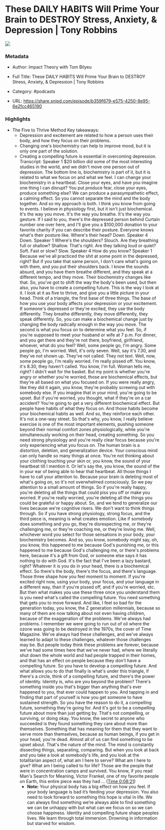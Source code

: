 # These DAILY HABITS Will Prime Your Brain to DESTROY Stress, Anxiety, & Depression | Tony Robbins

![](https://images.weserv.nl/?url=https%3A%2F%2Fd3wo5wojvuv7l.cloudfront.net%2Ft_rss_itunes_square_1400%2Fimages.spreaker.com%2Foriginal%2F02d7e2e19172b02a8444038b587be633.jpg&w=100&h=100)

### Metadata

- Author: Impact Theory with Tom Bilyeu
- Full Title: These DAILY HABITS Will Prime Your Brain to DESTROY Stress, Anxiety, & Depression | Tony Robbins
- Category: #podcasts



- URL: https://share.snipd.com/episode/b359f679-e575-4250-8e95-6e2fcc465190

### Highlights

- The Five to Thrive Method
  Key takeaways:
  - Depression and excitement are related to how a person uses their body, and how they focus on their problems.
  - Changing one's biochemistry can help to improve mood, but it is only one part of the solution.
  - Creating a compelling future is essential in overcoming depression.
  Transcript:
  Speaker 1
  $20 billion did some of the most interesting studies in the world, and we didn't move one person out of depression. The bottom line is, biochemistry is part of it, but it is related to what we focus on and what we feel. I can change your biochemistry in a heartbeat. Close your eyes, and have you imagine one thing I can disrupt? You put produce fear, close your eyes, produce something else? We can produce a parasympathetic effect, a calming effect. So you cannot separate the mind and the body together. And so my approach is both. I think you know from going to events. I believe in physiology first, but it isn't just biochemical. It's the way you move. It's the way you breathe. It's the way you gesture. If I said to you, there's the depressed person behind Curtain number one over here, and I'll give you a $100,000 donation to your favorite charity if you can describe their posture. Everyone knows what's their posture like. Where's their head? Down.
  Speaker 4
  Down.
  Speaker 1
  Where's the shoulders? Slouch. Are they breathing full or shallow? Shallow. That's right. Are they talking loud or quiet? Soft. Fast or slow? Slow.
  Speaker 4
  How do you know?
  Speaker 1
  Because we've all practiced the shit at some point in the depressed, right? But if you take that same person, I don't care what's going on with them, and you put their shoulders back. I know the sounds absurd, and you have them breathe different, and they speak at a different tempo, and they move. Their biochemistry changes like that. So, you've got to shift the way the body's been used, but then also, you have to create a compelling future. This is the way I look at it. I look at it as five to thrive, and give you a little picture in your head. Think of a triangle, the first base of three things. The base of how you use your body affects your depression or your excitement. If someone's depressed or they're excited, they use the body differently. They breathe differently, they move differently, they speak differently. So, you can make a biochemical change just by changing the body radically enough in the way you move. The second is what you focus on to determine what you feel. So, if you're supposed to meet your husband or wife at 7 p.m. For dinner, and you get there and they're not there, boyfriend, girlfriend, whoever, what do you feel? Well, some people go, I'm angry. Some people go, I'm worried. Well, it's only seven. Well, say it's 7.30, and they've not shown up. They've not called. They not text. Well, now, some people go, I'm really worried. I'm really pissed off. You know, it's 8.30, they haven't called. You know, I'm full. Woman tells me, right? I didn't wait for the basket. But my point is whether you're angry or whether you're worried, those are biochemical effects, but they're all based on what you focused on. If you were really angry, like they did it again, you know, they're probably screwing out with somebody else. If you imagine that in your mind, you're going to be upset. But if you're worried, you thought, what if they're on a car accident? You're going to get a very different biochemical effect. But people have habits of what they focus on. And those habits become your biochemical habits as well. And so, they reinforce each other. It's not a one-way street. So that's why, you know, I really believe exercise is one of the most important elements, pushing someone beyond their normal comfort zones physiologically, while you're simultaneously working on their head, creating something. So you need strong physiology and you're really clear focus because you're only experiencing what you focus on. The human brain is a distortion, deletion, and generalization device. Your conscious mind can only handle so many things at once. You're not thinking about your clothing touching your skin or, you know, the sound of your heartbeat till I mention it. Or let's say the, you know, the sound of the in your ear of being able to hear that heartbeat. All those things I have to call your attention to. Because your brain is deleting most of what's going on, so it's not overwhelmed consciously. So we pay attention to a small amount of things. So if you're really happy, you're deleting all the things that could piss you off or make you worried. If you're really worried, you're deleting all the things you could be grateful or happy about. So, and we tend to generalize our lives because we're cognitive risers. We don't want to think things through. So if you have strong physiology, strong focus, and the third piece is, meaning is what creates emotion. Like if somebody does something and you go, they're disrespecting me, or they're challenging me, or they're coaching me, or they're loving me. Well, whichever word you select for those sensations in your body, your biochemistry becomes. And so, you know, somebody might say, oh, you know, this happened to me because God's punishing me, or this happened to me because God's challenging me, or there's problems here, because it's a gift from God, or someone else says it has nothing to do with God. It's the fact that I've been a lazy bastard, right? Whatever it is you do in your head, there is a biochemical effect. So there's the body, there's the focus, and there's language. Those three shape how you feel moment to moment. If you're excited right now, using your body, your focus, and your language in a different way, than if you're pissed off, and if you're worried, etc. But then what makes you use these three once you understand them is you need what's called the compelling future. You need something that gets you to move forward. And like, I feel so bad for the generation today, you know, the Z generation millennials, because so many of them are now talking about not even having children, because of the exaggeration of the problems. We've always had problems. I remember we were going to run out of oil where the ozone was going to be destroyed in the 1970s, the cover of Time Magazine. We've always had these challenges, and we've always learned to adapt to these challenges, whatever those challenges may be. But people today think these problems are forever, because we've had some times here that we've never had, where we literally shut down the whole world and had people trapped in their homes, and that has an effect on people because they don't have a compelling future. So you have to develop a compelling future. And what allows you to do that finally is what's under this triangle, if there's a circle, think of a compelling future, and there's the power of identity. Identity is, who are you beyond the problem? There's something inside you that's bigger than anything that's ever happened to you, that ever could happen to you. And tapping in and finding that part of yourself is how you get someone to have sustained strength. So you have the reason to do it, a compelling future, something they're going for. And it's got to be a compelling future about more than just getting by. That's not compelling, or surviving, or doing okay. You know, the secret to anyone who succeeded is they found something they care about more than themselves. Something that has meaning for them that they want to serve more than themselves, because as human beings, if you get in your head, you're dead. Almost all of us can find something to be upset about. That's the nature of the mind. The mind is constantly dissecting things, separating, comparing. But when you look at back and you take a look at somebody's life, and you look at the totalitarian aspect of, what am I here to serve? What am I here to give? What am I being called to for life? Those are the people that were in concentration camps and survived. You know, if you read Man's Search for Meaning, Victor Frankel, one of my favorite people on Earth, this entire piece was they had ... ([Time 0:08:21](https://share.snipd.com/snip/ddda01a8-7268-4b09-8d2f-ff0ad547bdb1))
    - **Note:** Your physical body has a big effect on how you feel. If your body language is bad it’s feeding your depression. You also need to look forward to something this hope is vital in life. We can always find something we’re always able to find something we can be unhappy with but what can we focus on so we can choose happiness. Identity and compelling future shape peoples lives. We learn through total immersion. Drowning in information but starved for wisdom.
